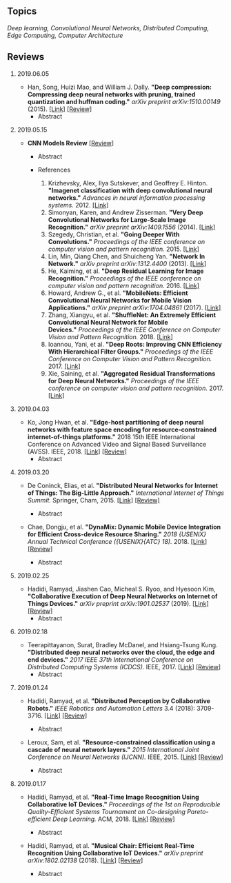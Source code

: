 ## Topics
*Deep learning, Convolutional Neural Networks, Distributed Computing, Edge Computing, Computer Architecture*

## Reviews
1. 2019.06.05
    * Han, Song, Huizi Mao, and William J. Dally. **"Deep compression: Compressing deep neural networks with pruning, trained quantization and huffman coding."** *arXiv preprint arXiv:1510.00149* (2015). [[Link]](https://arxiv.org/abs/1510.00149) [[Review]](https://github.com/junyoung1992/junyoung1992.github.io/raw/master/review/slide/Review_190605.pdf)
        * Abstract
        
1. 2019.05.15
    * **CNN Models Review** [[Review]](https://github.com/junyoung1992/junyoung1992.github.io/raw/master/review/slide/Review_190515.pdf)
        * Abstract
        
        * References
            1. Krizhevsky, Alex, Ilya Sutskever, and Geoffrey E. Hinton. **"Imagenet classification with deep convolutional neural networks."** *Advances in neural information processing systems.* 2012. [[Link]](http://papers.nips.cc/paper/4824-imagenet-classification-with-deep-convolutional-neural-networ)
            1. Simonyan, Karen, and Andrew Zisserman. **"Very Deep Convolutional Networks for Large-Scale Image Recognition."** *arXiv preprint arXiv:1409.1556* (2014). [[Link]](https://arxiv.org/abs/1409.1556)
            1. Szegedy, Christian, et al. **"Going Deeper With Convolutions."** *Proceedings of the IEEE conference on computer vision and pattern recognition.* 2015. [[Link]](https://www.cv-foundation.org/openaccess/content_cvpr_2015/html/Szegedy_Going_Deeper_With_2015_CVPR_paper.html)
            1. Lin, Min, Qiang Chen, and Shuicheng Yan. **"Network In Network."** *arXiv preprint arXiv:1312.4400* (2013). [[Link]](https://arxiv.org/abs/1312.4400)
            1. He, Kaiming, et al. **"Deep Residual Learning for Image Recognition."** *Proceedings of the IEEE conference on computer vision and pattern recognition.* 2016. [[Link]](http://openaccess.thecvf.com/content_cvpr_2016/html/He_Deep_Residual_Learning_CVPR_2016_paper.html)
            1. Howard, Andrew G., et al. **"MobileNets: Efficient Convolutional Neural Networks for Mobile Vision Applications."** *arXiv preprint arXiv:1704.04861* (2017). [[Link]](https://arxiv.org/abs/1704.04861)
            1. Zhang, Xiangyu, et al. **"ShuffleNet: An Extremely Efficient Convolutional Neural Network for Mobile Devices."** *Proceedings of the IEEE Conference on Computer Vision and Pattern Recognition.* 2018. [[Link]](http://openaccess.thecvf.com/content_cvpr_2018/html/Zhang_ShuffleNet_An_Extremely_CVPR_2018_paper.html)
            1. Ioannou, Yani, et al. **"Deep Roots: Improving CNN Efficiency With Hierarchical Filter Groups."** *Proceedings of the IEEE Conference on Computer Vision and Pattern Recognition.* 2017. [[Link]](http://openaccess.thecvf.com/content_cvpr_2017/html/Ioannou_Deep_Roots_Improving_CVPR_2017_paper.html)
            1. Xie, Saining, et al. **"Aggregated Residual Transformations for Deep Neural Networks."** *Proceedings of the IEEE conference on computer vision and pattern recognition.* 2017. [[Link]](http://openaccess.thecvf.com/content_cvpr_2017/html/Xie_Aggregated_Residual_Transformations_CVPR_2017_paper.html)
            
1. 2019.04.03
    * Ko, Jong Hwan, et al. **"Edge-host partitioning of deep neural networks with feature space encoding for resource-constrained internet-of-things platforms."** 2018 15th IEEE International Conference on Advanced Video and Signal Based Surveillance (AVSS). IEEE, 2018. [[Link]](https://ieeexplore.ieee.org/abstract/document/8639121) [[Review]](https://github.com/junyoung1992/junyoung1992.github.io/raw/master/review/slide/Review_190403.pdf)
        * Abstract
        
1. 2019.03.20
    * De Coninck, Elias, et al. **"Distributed Neural Networks for Internet of Things: The Big-Little Approach."** *International Internet of Things Summit.* Springer, Cham, 2015. [[Link]](https://link.springer.com/chapter/10.1007/978-3-319-47075-7_52) [[Review]](https://github.com/junyoung1992/junyoung1992.github.io/raw/master/review/slide/Review_190320_1.pdf)
        * Abstract
        
    * Chae, Dongju, et al. **"DynaMix: Dynamic Mobile Device Integration for Efficient Cross-device Resource Sharing."** *2018 {USENIX} Annual Technical Conference ({USENIX}{ATC} 18).* 2018. [[Link]](https://www.usenix.org/conference/atc18/presentation/chae) [[Review]](https://github.com/junyoung1992/junyoung1992.github.io/raw/master/review/slide/Review_190320_2.pdf)
        * Abstract
        
1. 2019.02.25
    * Hadidi, Ramyad, Jiashen Cao, Micheal S. Ryoo, and Hyesoon Kim, **"Collaborative Execution of Deep Neural Networks on Internet of Things Devices."** *arXiv preprint arXiv:1901.02537* (2019). [[Link]](https://arxiv.org/abs/1901.02537) [[Review]]()
        * Abstract
        
1. 2019.02.18
    * Teerapittayanon, Surat, Bradley McDanel, and Hsiang-Tsung Kung. **"Distributed deep neural networks over the cloud, the edge and end devices."** *2017 IEEE 37th International Conference on Distributed Computing Systems (ICDCS).* IEEE, 2017. [[Link]](https://ieeexplore.ieee.org/abstract/document/7979979) [[Review]]()
        * Abstract
        
1. 2019.01.24
    * Hadidi, Ramyad, et al. **"Distributed Perception by Collaborative Robots."** *IEEE Robotics and Automation Letters* 3.4 (2018): 3709-3716. [[Link]](https://ieeexplore.ieee.org/abstract/document/8411096) [[Review]]()
        * Abstract
        
    * Leroux, Sam, et al. **"Resource-constrained classification using a cascade of neural network layers."** *2015 International Joint Conference on Neural Networks (IJCNN).* IEEE, 2015. [[Link]](https://ieeexplore.ieee.org/abstract/document/7280601) [[Review]]()
        * Abstract
          
1. 2019.01.17
    * Hadidi, Ramyad, et al. **"Real-Time Image Recognition Using Collaborative IoT Devices."** *Proceedings of the 1st on Reproducible Quality-Efficient Systems Tournament on Co-designing Pareto-efficient Deep Learning.* ACM, 2018. [[Link]](https://dl.acm.org/citation.cfm?id=3229765) [[Review]]()
        * Abstract
        
    * Hadidi, Ramyad, et al. **"Musical Chair: Efficient Real-Time Recognition Using Collaborative IoT Devices."** *arXiv preprint arXiv:1802.02138* (2018). [[Link]](https://arxiv.org/abs/1802.02138) [[Review]]()
        * Abstract
        
